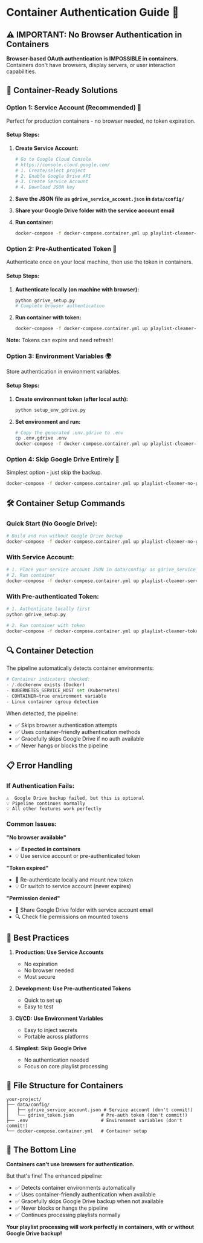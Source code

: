 # Container Authentication Guide 🐳

## ⚠️ **IMPORTANT: No Browser Authentication in Containers**

**Browser-based OAuth authentication is IMPOSSIBLE in containers.** Containers don't have browsers, display servers, or user interaction capabilities.

## 🎯 **Container-Ready Solutions**

### **Option 1: Service Account (Recommended) 🔐**

Perfect for production containers - no browser needed, no token expiration.

#### Setup Steps:
1. **Create Service Account:**
   ```bash
   # Go to Google Cloud Console
   # https://console.cloud.google.com/
   # 1. Create/select project
   # 2. Enable Google Drive API
   # 3. Create Service Account
   # 4. Download JSON key
   ```

2. **Save the JSON file as `gdrive_service_account.json` in `data/config/`**

3. **Share your Google Drive folder with the service account email**

4. **Run container:**
   ```bash
   docker-compose -f docker-compose.container.yml up playlist-cleaner-service
   ```

### **Option 2: Pre-Authenticated Token 📝**

Authenticate once on your local machine, then use the token in containers.

#### Setup Steps:
1. **Authenticate locally (on machine with browser):**
   ```bash
   python gdrive_setup.py
   # Complete browser authentication
   ```

2. **Run container with token:**
   ```bash
   docker-compose -f docker-compose.container.yml up playlist-cleaner-token
   ```

**Note:** Tokens can expire and need refresh!

### **Option 3: Environment Variables 🌍**

Store authentication in environment variables.

#### Setup Steps:
1. **Create environment token (after local auth):**
   ```bash
   python setup_env_gdrive.py
   ```

2. **Set environment and run:**
   ```bash
   # Copy the generated .env.gdrive to .env
   cp .env.gdrive .env
   docker-compose -f docker-compose.container.yml up playlist-cleaner-env
   ```

### **Option 4: Skip Google Drive Entirely 🚫**

Simplest option - just skip the backup.

```bash
docker-compose -f docker-compose.container.yml up playlist-cleaner-no-gdrive
```

## 🛠️ **Container Setup Commands**

### Quick Start (No Google Drive):
```bash
# Build and run without Google Drive backup
docker-compose -f docker-compose.container.yml up playlist-cleaner-no-gdrive
```

### With Service Account:
```bash
# 1. Place your service account JSON in data/config/ as gdrive_service_account.json
# 2. Run container
docker-compose -f docker-compose.container.yml up playlist-cleaner-service
```

### With Pre-authenticated Token:
```bash
# 1. Authenticate locally first
python gdrive_setup.py

# 2. Run container with token
docker-compose -f docker-compose.container.yml up playlist-cleaner-token
```

## 🔍 **Container Detection**

The pipeline automatically detects container environments:

```python
# Container indicators checked:
- /.dockerenv exists (Docker)
- KUBERNETES_SERVICE_HOST set (Kubernetes) 
- CONTAINER=true environment variable
- Linux container cgroup detection
```

When detected, the pipeline:
- ✅ Skips browser authentication attempts
- ✅ Uses container-friendly authentication methods
- ✅ Gracefully skips Google Drive if no auth available
- ✅ Never hangs or blocks the pipeline

## 📋 **Error Handling**

### If Authentication Fails:
```
⚠️  Google Drive backup failed, but this is optional
💡 Pipeline continues normally
💡 All other features work perfectly
```

### Common Issues:

**"No browser available"**
- ✅ **Expected in containers**
- 💡 Use service account or pre-authenticated token

**"Token expired"**
- 🔄 Re-authenticate locally and mount new token
- 💡 Or switch to service account (never expires)

**"Permission denied"**
- 📧 Share Google Drive folder with service account email
- 🔍 Check file permissions on mounted tokens

## 🎉 **Best Practices**

1. **Production: Use Service Accounts**
   - No expiration
   - No browser needed
   - Most secure

2. **Development: Use Pre-authenticated Tokens**
   - Quick to set up
   - Easy to test

3. **CI/CD: Use Environment Variables**
   - Easy to inject secrets
   - Portable across platforms

4. **Simplest: Skip Google Drive**
   - No authentication needed
   - Focus on core playlist processing

## 📁 **File Structure for Containers**

```
your-project/
├── data/config/
│   ├── gdrive_service_account.json # Service account (don't commit!)
│   └── gdrive_token.json          # Pre-auth token (don't commit!)
├── .env                           # Environment variables (don't commit!)
└── docker-compose.container.yml   # Container setup
```

## 🚀 **The Bottom Line**

**Containers can't use browsers for authentication.** 

But that's fine! The enhanced pipeline:
- ✅ Detects container environments automatically
- ✅ Uses container-friendly authentication when available
- ✅ Gracefully skips Google Drive backup when not available
- ✅ Never blocks or hangs the pipeline
- ✅ Continues processing playlists normally

**Your playlist processing will work perfectly in containers, with or without Google Drive backup!**
